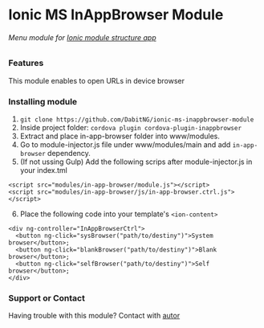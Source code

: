 # Ionic MS InAppBrowser Module
###### Menu module for [Ionic module structure app](https://github.com/DabitNG/ionic-ms-starter)

### Features
This module enables to open URLs in device browser

### Installing module
1. `git clone https://github.com/DabitNG/ionic-ms-inappbrowser-module`
2. Inside project folder: `cordova plugin cordova-plugin-inappbrowser`
3. Extract and place in-app-browser folder into www/modules.
4. Go to module-injector.js file under www/modules/main and add `in-app-browser` dependency.
5. (If not ussing Gulp) Add the following scrips after module-injector.js in your index.tml

  ```
  <script src="modules/in-app-browser/module.js"></script>
  <script src="modules/in-app-browser/js/in-app-browser.ctrl.js"></script>
  ```
  
6. Place the following code into your template's `<ion-content>`
  
  ```
  <div ng-controller="InAppBrowserCtrl">
    <button ng-click="sysBrowser("path/to/destiny")">System browser</button>;
    <button ng-click="blankBrowser("path/to/destiny")">Blank browser</button>;
    <button ng-click="selfBrowser("path/to/destiny")">Self browser</button>;
  </div>
  ```

### Support or Contact
Having trouble with this module? Contact with [autor](https://github.com/DabitNG)
